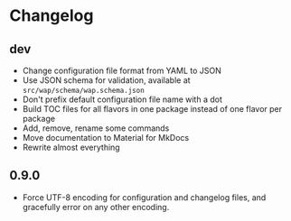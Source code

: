 # Changelog

## dev

- Change configuration file format from YAML to JSON
- Use JSON schema for validation, available at `src/wap/schema/wap.schema.json`
- Don't prefix default configuration file name with a dot
- Build TOC files for all flavors in one package instead of one flavor per package
- Add, remove, rename some commands
- Move documentation to Material for MkDocs
- Rewrite almost everything

## 0.9.0

- Force UTF-8 encoding for configuration and changelog files, and gracefully error on any other
encoding.
